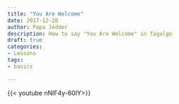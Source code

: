 ```yaml
---
title: "You Are Welcome"
date: 2017-12-28
author: Papa Jedder
description: How to say "You Are Welcome" in Tagalgo
draft: true
categories:
- Lessons
tags:
- basics

---
```


{{< youtube nNlF4y-60IY>}}